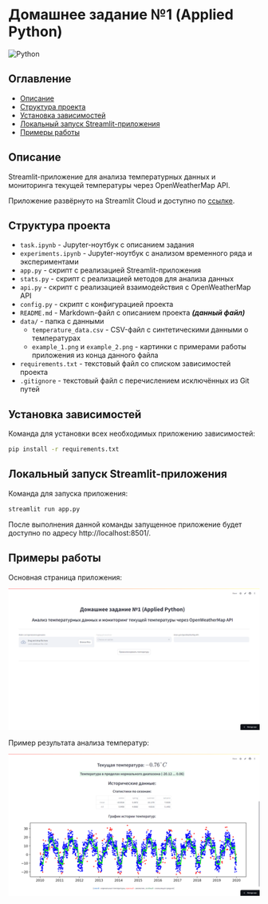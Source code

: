 # Домашнее задание №1 (Applied Python)

![Python](https://img.shields.io/badge/python-v3.13-blue.svg)

## Оглавление

- [Описание](#описание)
- [Структура проекта](#структура-проекта)
- [Установка зависимостей](#установка-зависимостей)
- [Локальный запуск Streamlit-приложения](#локальный-запуск-streamlit-приложения)
- [Примеры работы](#примеры-работы)

## Описание

Streamlit-приложение для анализа температурных данных и мониторинга текущей температуры через OpenWeatherMap API.

Приложение развёрнуто на Streamlit Cloud и доступно по [ссылке](https://python-homework-1.streamlit.app/).

## Структура проекта

- `task.ipynb` - Jupyter-ноутбук с описанием задания
- `experiments.ipynb` - Jupyter-ноутбук с анализом временного ряда и экспериментами
- `app.py` - скрипт с реализацией Streamlit-приложения
- `stats.py` - скрипт с реализацией методов для анализа данных
- `api.py` - скрипт с реализацией взаимодействия с OpenWeatherMap API
- `config.py` - скрипт с конфигурацией проекта
- `README.md` - Markdown-файл с описанием проекта ***(данный файл)***
- `data/` - папка с данными
  - `temperature_data.csv` - CSV-файл с синтетическими данными о температурах
  - `example_1.png` и `example_2.png` - картинки с примерами работы приложения из конца данного файла
- `requirements.txt` - текстовый файл со списком зависимостей проекта
- `.gitignore` - текстовый файл с перечислением исключённых из Git путей

## Установка зависимостей

Команда для установки всех необходимых приложению зависимостей:

```bash
pip install -r requirements.txt
```

## Локальный запуск Streamlit-приложения

Команда для запуска приложения:

```bash
streamlit run app.py
```

После выполнения данной команды запущенное приложение будет доступно по адресу http://localhost:8501/.

## Примеры работы

Основная страница приложения:

![Основная страница приложения](data/example_1.png)

Пример результата анализа температур:

![Пример результата анализа температур](data/example_2.png)
